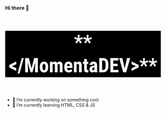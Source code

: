 ### Hi there 👋

<link
    href="https://fonts.googleapis.com/css2?family=Poppins:wght@900&family=Roboto+Condensed:wght@700&display=swap"
    rel="stylesheet"
  />
<p align="center" style="color: whitesmoke; background-color: black; font-size: 64px; font-weight: 700; font-family: 'Roboto Condensed'; display: flex; align-items: center; justify-content: center; height: 150px;"> **&lt/MomentaDEV&gt** </p>

- 🔭 I’m currently working on something cool
- 🌱 I’m currently learning HTML, CSS & JS
<!--
- 💬 Ask me about ...
- 📫 How to reach me: ...
- 😄 Pronouns: ...
- ⚡ Fun fact: ...
  -->
